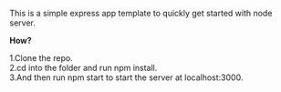 This is a simple express app template to quickly get started with node server.

**How?**


1.Clone the repo.        
2.cd into the folder and run npm install.      
3.And then run npm start to start the server at localhost:3000.      
